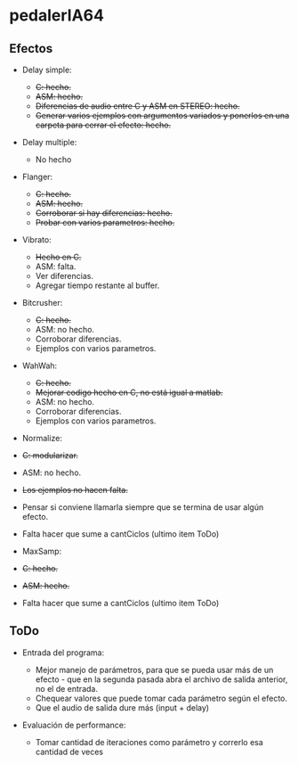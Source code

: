 pedalerIA64
===========

Efectos
--------------

* Delay simple:
  * ~~C: hecho.~~
  * ~~ASM: hecho.~~
  * ~~Diferencias de audio entre C y ASM en STEREO: hecho.~~
  * ~~Generar varios ejemplos con argumentos variados y ponerlos en una carpeta para cerrar el efecto: hecho.~~


* Delay multiple:
  * No hecho


* Flanger:
  * ~~C: hecho.~~
  * ~~ASM: hecho.~~
  * ~~Corroborar si hay diferencias: hecho.~~
  * ~~Probar con varios parametros: hecho.~~


* Vibrato:
  * ~~Hecho en C.~~
  * ASM: falta.
  * Ver diferencias.
  * Agregar tiempo restante al buffer.


* Bitcrusher:
  * ~~C: hecho.~~
  * ASM: no hecho.
  * Corroborar diferencias.
  * Ejemplos con varios parametros.


* WahWah:
  * ~~C: hecho.~~
  * ~~Mejorar codigo hecho en C, no está igual a matlab.~~
  * ASM: no hecho.
  * Corroborar diferencias.
  * Ejemplos con varios parametros.


* Normalize:
 * ~~C: modularizar.~~
 * ASM: no hecho.
 * ~~Los ejemplos no hacen falta.~~
 * Pensar si conviene llamarla siempre que se termina de usar algún efecto.
 * Falta hacer que sume a cantCiclos (ultimo item ToDo)

* MaxSamp:
 * ~~C: hecho.~~
 * ~~ASM: hecho.~~
 * Falta hacer que sume a cantCiclos (ultimo item ToDo)

ToDo
--------------

* Entrada del programa:
  * Mejor manejo de parámetros, para que se pueda usar más de un efecto - que en la segunda pasada abra el archivo de salida anterior, no el de entrada.
  * Chequear valores que puede tomar cada parámetro según el efecto.
  * Que el audio de salida dure más (input + delay)

* Evaluación de performance:
  * Tomar cantidad de iteraciones como parámetro y correrlo esa cantidad de veces
